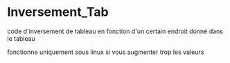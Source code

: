 # Inversement_Tab
code d'inversement de tableau en fonction d'un certain endroit donné dans le tableau

fonctionne uniquement sous linux si vous augmenter trop les valeurs
